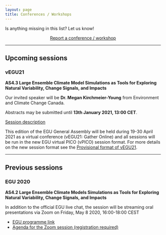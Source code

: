 ```yaml
---
layout: page
title: Conferences / Workshops
---
```


Is anything missing in this list? Let us know!

<div style="text-align:center;">
<a class="btn btn-success" href="https://large-ensemble.github.io/report_session/">Report a conference / workshop</a>
</div>

---
## Upcoming sessions

### vEGU21 
**AS4.3 Large Ensemble Climate Model Simulations as Tools for Exploring Natural Variability, Change Signals, and Impacts**

Our invited speaker will be **Dr. Megan Kirchmeier-Young** from Environment and Climate Change Canada.

Abstracts may be submitted until **13th January 2021, 13:00 CET**.

[Session description](https://meetingorganizer.copernicus.org/EGU21/session/40830)

This edition of the EGU General Assembly will be held during 19-30 April 2021 as a virtual conference (vEGU21: Gather Online) and all sessions will be run in the new EGU virtual PICO (vPICO) session format. For more details on the new session format see the [Provisional format of vEGU21](https://egu21.eu/about/provisional_format_of_egu21.html).

---
## Previous sessions

### EGU 2020

**AS4.2 Large Ensemble Climate Models Simulations as Tools for Exploring Natural Variability, Change Signals, and Impacts**

In addition to the official EGU live chat, the session will be streaming oral presentations via Zoom on Friday, May 8 2020, 16:00-18:00 CEST

- [EGU programme link](https://meetingorganizer.copernicus.org/EGU2020/session/36913)
- [Agenda for the Zoom session (registration required)](http://bit.ly/2RX1hd9)
